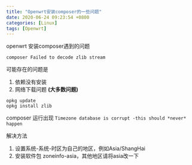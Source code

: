```yaml
---
title: "Openwrt安装composer的一些问题"
date: 2020-06-24 09:23:54 +0800
categories: [Linux]
tags: [Openwrt]
---
```

openwrt 安装composer遇到的问题

``composer Failed to decode zlib stream``

可能存在的问题是

1. 依赖没有安装
2. 网络下载问题 **(大多数问题)**

```shell
opkg update
opkg install zlib
```

composer 运行出现 ``Timezone database is corrupt -this should *never* happen ``

解决方法

1. 设置系统-系统-时区为自己的地区，例如Asia/ShangHai
2. 安装软件包 zoneinfo-asia，其他地区请将asia改一下
